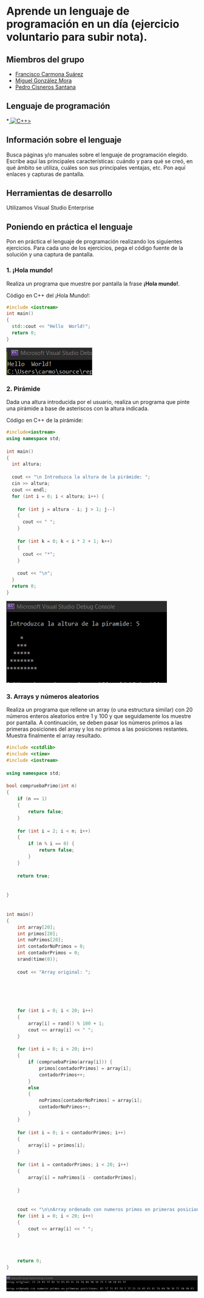 # Aprende un lenguaje de programación en un día (ejercicio voluntario para subir nota).

## Miembros del grupo

* [Francisco Carmona Suárez](https://github.com/Frankcs96)
* [Miguel González Mora](https://github.com/Miguelgm1693)
* [Pedro Cisneros Santana](https://github.com/PedroCisnerosSantana)

## Lenguaje de programación

*<a href="https://es.wikipedia.org/wiki/C%2B%2B"> ![C++](https://es.wikipedia.org/wiki/C%2B%2B#/media/Archivo:ISO_C++_Logo.svg)></a>


## Información sobre el lenguaje

Busca páginas y/o manuales sobre el lenguaje de programación elegido. Escribe aquí las principales características: cuándo y para qué se creó, en qué ámbito se utiliza, cuáles son sus principales ventajas, etc. Pon aquí enlaces y capturas de pantalla.

## Herramientas de desarrollo

Utilizamos Visual Studio Enterprise

## Poniendo en práctica el lenguaje

Pon en práctica el lenguaje de programación realizando los siguientes ejercicios. Para cada uno de los ejercicios, pega el código fuente de la solución y una captura de pantalla.

### 1. ¡Hola mundo!

Realiza un programa que muestre por pantalla la frase **¡Hola mundo!**.

Código en C++ del ¡Hola Mundo!: 

```C++
#include <iostream>
int main()
{
  std::cout << "Hello  World!";
  return 0;
}
```

![Imágen de Hola Mundo](https://github.com/Frankcs96/aprende-un-lenguaje-en-un-dia/blob/master/img/helloworld.png)


### 2. Pirámide

Dada una altura introducida por el usuario, realiza un programa que pinte una pirámide a base de asteriscos con la altura indicada.

Código en C++ de la pirámide: 

```C++
#include<iostream>
using namespace std;

int main()
{
  int altura;

  cout << "\n Introduzca la altura de la pirámide: ";
  cin >> altura;
  cout << endl;
  for (int i = 0; i < altura; i++) {

    for (int j = altura - i; j > 1; j--)
    {
      cout << " ";
    }

    for (int k = 0; k < i * 2 + 1; k++)
    {
      cout << "*";
    }

    cout << "\n";
  }
  return 0;
}
```

![Piramide dibujada](https://github.com/Frankcs96/aprende-un-lenguaje-en-un-dia/blob/master/img/piramide.png) 

### 3. Arrays y números aleatorios

Realiza un programa que rellene un array (o una estructura similar) con 20 números enteros aleatorios entre 1 y 100 y que seguidamente los muestre por pantalla. A continuación, se deben pasar los números primos a las primeras posiciones del array y los no primos a las posiciones restantes. Muestra finalmente el array resultado.

```C++
#include <cstdlib> 
#include <ctime> 
#include <iostream>

using namespace std;

bool compruebaPrimo(int n)
{
	if (n == 1)
	{
		return false;
	}

	for (int i = 2; i < n; i++)
	{
		if (n % i == 0) {
			return false;
		}
	}

	return true;


}


int main()
{
	int array[20];
	int primos[20];
	int noPrimos[20];
	int contadorNoPrimos = 0;
	int contadorPrimos = 0;
	srand(time(0));

	cout << "Array original: ";
	
		
	
	

	for (int i = 0; i < 20; i++)
	{
		array[i] = rand() % 100 + 1;
		cout << array[i] << " ";
	}

	for (int i = 0; i < 20; i++)
	{
		if (compruebaPrimo(array[i])) {
			primos[contadorPrimos] = array[i];
			contadorPrimos++;	
		}
		else
		{
			noPrimos[contadorNoPrimos] = array[i];
			contadorNoPrimos++;						
		}	
	}

	for (int i = 0; i < contadorPrimos; i++)
	{
		array[i] = primos[i];
	}

	for (int i = contadorPrimos; i < 20; i++)
	{
		array[i] = noPrimos[i - contadorPrimos];

	}

	
	cout << "\n\nArray ordenado con numeros primos en primeras posiciones: ";
	for (int i = 0; i < 20; i++)
	{
		cout << array[i] << " ";
	}


	
	return 0;
}

```

![Imagen de Arrays](https://github.com/Frankcs96/aprende-un-lenguaje-en-un-dia/blob/master/img/arrays.png)


